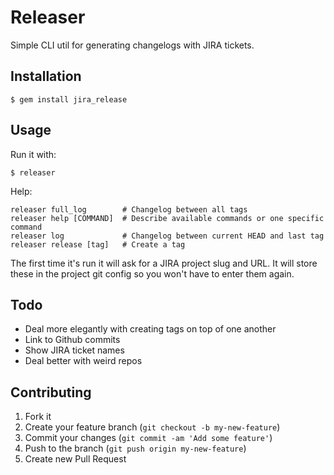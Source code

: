 # Releaser

Simple CLI util for generating changelogs with JIRA tickets.

## Installation

    $ gem install jira_release

## Usage

Run it with:

    $ releaser

Help:

    releaser full_log        # Changelog between all tags
    releaser help [COMMAND]  # Describe available commands or one specific command
    releaser log             # Changelog between current HEAD and last tag
    releaser release [tag]   # Create a tag

The first time it's run it will ask for a JIRA project slug and URL. It will store these in the project git config so you won't have to enter them again.

## Todo

- Deal more elegantly with creating tags on top of one another
- Link to Github commits
- Show JIRA ticket names
- Deal better with weird repos

## Contributing

1. Fork it
2. Create your feature branch (`git checkout -b my-new-feature`)
3. Commit your changes (`git commit -am 'Add some feature'`)
4. Push to the branch (`git push origin my-new-feature`)
5. Create new Pull Request
